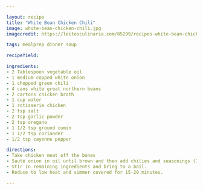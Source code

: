 ```yaml
---

layout: recipe
title: "White Bean Chicken Chili"
image: white-bean-chicken-chili.jpg
imagecredit: https://leitesculinaria.com/85299/recipes-white-bean-chicken-chili.html

tags: mealprep dinner soup

recipeYield:

ingredients:
- 2 Tablespoon vegetable oil
- 1 medium copped white onion
- 1 chopped green chili
- 4 cans white great northern beans
- 2 cartons chicken broth
- 1 cup water
- 1 rotisserie chicken
- 2 tsp salt
- 2 tsp garlic powder
- 2 tsp oregano
- 1 1/2 tsp ground cumin
- 1 1/2 tsp coriander
- 1/2 tsp cayenne pepper

directions:
- Take chicken meat off the bones
- Sauté onion in oil until brown and then add chilies and seasonings (I use less seasonings so it is not so spicy about 1/2)
- Stir in remaining ingredients and bring to a boil.
- Reduce to low heat and simmer covered for 15-20 minutes.

---
```

